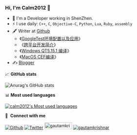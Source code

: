 
### Hi, I'm Calm2012 👋

- 🍻 I'm a Developer working in ShenZhen.
- ⚡ I use daily: `C++`, `C`, `Objective-C`, `Python`, `Lua`, `Ruby`, `assembly`
- 🖋 Writer at [Github](https://calm2012.github.io/)
  -  《[GoogleTest环境配置以及应用](https://calm2012.github.io/GoogleTest%E7%8E%AF%E5%A2%83%E9%85%8D%E7%BD%AE%E4%BB%A5%E5%8F%8A%E5%BA%94%E7%94%A8/)》
  - 《[跨平台开发简介](https://calm2012.github.io/%E8%B7%A8%E5%B9%B3%E5%8F%B0%E5%BC%80%E5%8F%91%E7%AE%80%E4%BB%8B/)》
  - 《[Windows QT5.15.1 编译](https://calm2012.github.io/Windows%20QT5.15.1%20%E7%BC%96%E8%AF%91/)》
  - 《[MacOS CEF编译](https://calm2012.github.io/MacOS%20CEF%E7%BC%96%E8%AF%91/)》
- ✍️ [Blogger](https://calm2012.github.io/)


📈 **GitHub stats**

![Anurag's GitHub stats](https://github-readme-stats.vercel.app/api?username=calm2012&show_icons=true&theme=tokyonight)

📊 **Most used languages**

[![calm2012's Most used languages](https://github-readme-stats.vercel.app/api/top-langs/?username=calm2012&hide=javascript,html&show_icons=true&theme=tokyonight)](https://github.com/calm2012)

🔗 &nbsp;**Connect with me**
<p align="left">
<a href="https://github.com/calm2012" target="_blank"><img alt="Github" src="https://img.shields.io/badge/GitHub-%2312100E.svg?&style=for-the-badge&logo=Github&logoColor=white" /></a>
<a href="https://calm2012.github.io/" target="_blank"><img alt="Twitter" src="https://img.shields.io/badge/Blog-%23FF4088.svg?&style=for-the-badge&logo=hugo&logoColor=white" /></a>
<a href="http://wp.qq.com/wpa/qunwpa?idkey=5d39e3ee1083ec7a56af8e001b98450b610fd8895a0b95504217fc2a60f47220" target="blank"><img align="justify" src="https://pub.idqqimg.com/wpa/images/group.png" alt="gautamkrishnar" height="22" width="90" /></a>
<a href="mailto:calm2012.l@gmail.com" target="blank"><img align="justify" src="https://img.shields.io/badge/-calm2012.l@gmail.com-c14438?style=flat-square&logo=Gmail&logoColor=white&link=mailto:calm2012.l@gmail.com)" alt="gautamkrishnar"/></a>

